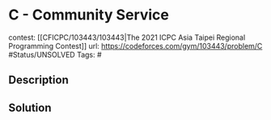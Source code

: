 # C - Community Service

contest: [[CFICPC/103443/103443|The 2021 ICPC Asia Taipei Regional Programming Contest]]
url: https://codeforces.com/gym/103443/problem/C
#Status/UNSOLVED
Tags: #

## Description

## Solution

